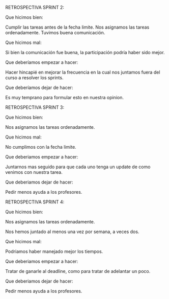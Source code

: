 RETROSPECTIVA SPRINT 2:

Que hicimos bien: 

Cumplir las tareas antes de la fecha limite.
Nos asignamos las tareas ordenadamente. 
Tuvimos buena comunicación. 

Que hicimos mal: 

Si bien la comunicación fue buena, la participación podría haber sido mejor. 

Que deberíamos empezar a hacer:

Hacer hincapié en mejorar la frecuencia en la cual nos juntamos fuera del curso a resolver los sprints. 

Que deberíamos dejar de hacer: 

Es muy temprano para formular esto en nuestra opinion.

RETROSPECTIVA SPRINT 3:

Que hicimos bien:

Nos asignamos las tareas ordenadamente.

Que hicimos mal:

No cumplimos con la fecha limite.

Que deberiamos empezar a hacer:

Juntarnos mas seguido para que cada uno tenga un update de como venimos con nuestra tarea.

Que deberiamos dejar de hacer:

Pedir menos ayuda a los profesores.

RETROSPECTIVA SPRINT 4:

Que hicimos bien:

Nos asignamos las tareas ordenadamente.

Nos hemos juntado al menos una vez por semana, a veces dos. 

Que hicimos mal:

Podriamos haber manejado mejor los tiempos.

Que deberiamos empezar a hacer:

Tratar de ganarle al deadline, como para tratar de adelantar un poco. 

Que deberiamos dejar de hacer:

Pedir menos ayuda a los profesores.
